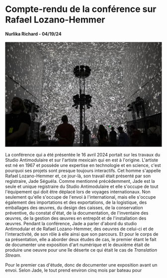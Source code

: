 # Compte-rendu de la conférence sur Rafael Lozano-Hemmer
#### Nurlika Richard - 04/19/24

![photo](media/babbage_lovelace_manchester.jpg)

La conférence qui a été présentée le 16 avril 2024 portait sur les travaux du Studio Antimodulaire et sur l'artiste mexicain qui en est à l'origine. L'artiste est né en 1967 et possède une expertise en technologie et en science, c'est pourquoi ses projets sont presque toujours interactifs. Cet homme s'appelle Rafael Lozano-Hemmer et, ce jour-là, son travail était présenté par son registraire, Jade Séguéla. Comme mentionné précédemment, Jade est la seule et unique registraire du Studio Antimodulaire et elle s'occupe de tout l'équipement qui doit être déplacé lors de voyages internationaux. Non seulement qu'elle s'occupe de l'envoi à l'international, mais elle s'occupe également des importations et des exportations, de la logistique, des emballages des œuvres, du design des caisses, de la conservation préventive, du constat d'état, de la documentation, de l'inventaire des œuvres, de la gestion des œuvres en entrepôt et de l'installation des œuvres. Pendant la conférence, Jade a parler d'abord du studio Antimodular et de Rafael Lozano-Hemmer, des oeuvres de celui-ci et de l'interactivité, de son rôle à elle ainsi que son parcours. Et pour le corps de sa présentation, elle a aborder deux études de cas, le premier étant le fait de documenter une exposition d'art numérique et le deuxième était de produire une oeuvre pour une île déserte ce qui était le cas de *Translation Stream*.

Pour le premier cas d'étude, donc de documenter une exposition avant un envoi. Selon Jade, le tout prend environ cinq mois par bateau pour 
